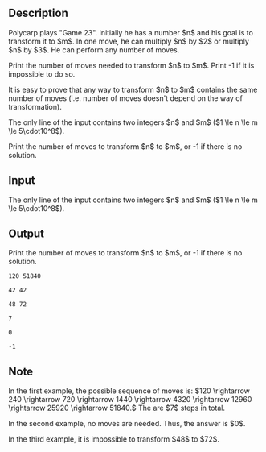 ## Description

<div><p>Polycarp plays "Game 23". Initially he has a number $n$ and his goal is to transform it to $m$. In one move, he can multiply $n$ by $2$ or multiply $n$ by $3$. He can perform any number of moves.</p><p>Print the number of moves needed to transform $n$ to $m$. Print <span class="tex-font-style-tt">-1</span> if it is impossible to do so.</p><p>It is easy to prove that any way to transform $n$ to $m$ contains the same number of moves (i.e. number of moves doesn't depend on the way of transformation).</p></div><div class="input-specification"><p>The only line of the input contains two integers $n$ and $m$ ($1 \le n \le m \le 5\cdot10^8$).</p></div><div class="output-specification"><p>Print the number of moves to transform $n$ to $m$, or <span class="tex-font-style-tt">-1</span> if there is no solution.</p></div>

## Input

<p>The only line of the input contains two integers $n$ and $m$ ($1 \le n \le m \le 5\cdot10^8$).</p>

## Output

<p>Print the number of moves to transform $n$ to $m$, or <span class="tex-font-style-tt">-1</span> if there is no solution.</p>





```input1
120 51840
```




```input2
42 42
```




```input3
48 72
```




```output1
7
```




```output2
0
```




```output3
-1
```



## Note

<p>In the first example, the possible sequence of moves is: $120 \rightarrow 240 \rightarrow 720 \rightarrow 1440 \rightarrow 4320 \rightarrow 12960 \rightarrow 25920 \rightarrow 51840.$ The are $7$ steps in total.</p><p>In the second example, no moves are needed. Thus, the answer is $0$.</p><p>In the third example, it is impossible to transform $48$ to $72$.</p>
